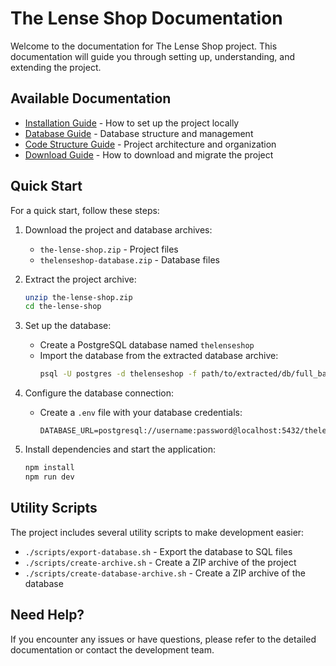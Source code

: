 # The Lense Shop Documentation

Welcome to the documentation for The Lense Shop project. This documentation will guide you through setting up, understanding, and extending the project.

## Available Documentation

- [Installation Guide](installation-guide.md) - How to set up the project locally
- [Database Guide](database-guide.md) - Database structure and management
- [Code Structure Guide](code-structure.md) - Project architecture and organization
- [Download Guide](download-guide.md) - How to download and migrate the project

## Quick Start

For a quick start, follow these steps:

1. Download the project and database archives:
   - `the-lense-shop.zip` - Project files
   - `thelenseshop-database.zip` - Database files

2. Extract the project archive:
   ```bash
   unzip the-lense-shop.zip
   cd the-lense-shop
   ```

3. Set up the database:
   - Create a PostgreSQL database named `thelenseshop`
   - Import the database from the extracted database archive:
     ```bash
     psql -U postgres -d thelenseshop -f path/to/extracted/db/full_backup.sql
     ```

4. Configure the database connection:
   - Create a `.env` file with your database credentials:
     ```
     DATABASE_URL=postgresql://username:password@localhost:5432/thelenseshop
     ```

5. Install dependencies and start the application:
   ```bash
   npm install
   npm run dev
   ```

## Utility Scripts

The project includes several utility scripts to make development easier:

- `./scripts/export-database.sh` - Export the database to SQL files
- `./scripts/create-archive.sh` - Create a ZIP archive of the project
- `./scripts/create-database-archive.sh` - Create a ZIP archive of the database

## Need Help?

If you encounter any issues or have questions, please refer to the detailed documentation or contact the development team.